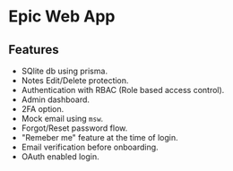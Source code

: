 # Epic Web App

## Features

- SQlite db using prisma.
- Notes Edit/Delete protection.
- Authentication with RBAC (Role based access control).
- Admin dashboard.
- 2FA option.
- Mock email using `msw`.
- Forgot/Reset password flow.
- "Remeber me" feature at the time of login.
- Email verification before onboarding.
- OAuth enabled login.

